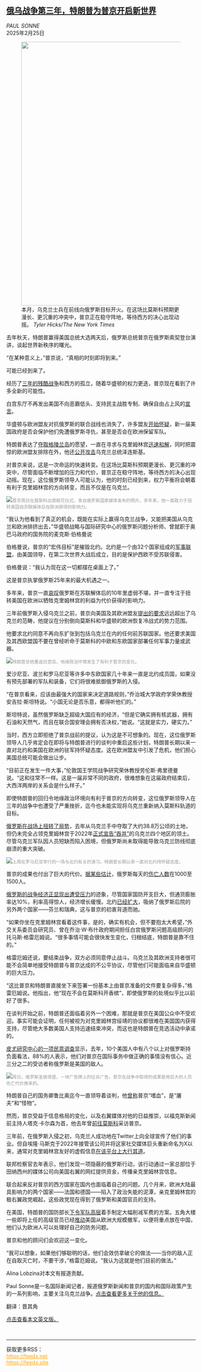 <!--1740470822000-->
[俄乌战争第三年，特朗普为普京开启新世界](https://cn.nytimes.com/world/20250225/putin-trump-russia-ukraine-war/)
------

<address>PAUL SONNE</address><time pudate="2025-02-25 03:59:42" datetime="2025-02-25 03:59:42">2025年2月25日</time><figure><img src="https://images.weserv.nl/?url=static01.nyt.com/images/2025/02/24/multimedia/24putin-anniversary-hvgm/24putin-anniversary-hvgm-master1050.jpg" width="1050" height="700"><figcaption>本月，乌克兰士兵在前线向俄罗斯目标开火。在这场比莫斯科预期更漫长、更沉重的冲突中，普京正在稳守阵地，等待西方的决心出现动摇。 <cite>Tyler Hicks/The New York Times</cite></figcaption></figure><section><p>去年秋天，特朗普赢得美国总统大选两天后，俄罗斯总统普京在俄罗斯索契登台演讲，谈起世界新秩序的曙光。</p><p>“在某种意义上，”普京说，“真相的时刻即将到来。”</p><p>可能已经到来了。</p><p>经历了<a href="https://www.nytimes.com/news-event/ukraine-russia">三年的残酷战争</a>和西方的孤立，随着华盛顿的权力更迭，普京现在看到了许多全新的可能性。</p><p>白宫东厅不再发出美国不向恶霸低头、支持民主战胜专制、确保自由占上风的<a rel="noopener noreferrer" target="_blank" href="https://bidenwhitehouse.archives.gov/briefing-room/speeches-remarks/2022/12/21/remarks-by-president-biden-and-president-zelenskyy-of-ukraine-in-joint-press-conference/">宣言</a>。</p><p>华盛顿与欧洲盟友对抗俄罗斯的联合战线也消失了，许多盟友<a href="https://www.nytimes.com/2025/02/16/us/politics/trump-europe-alliance-crisis.html" title="Link: https://www.nytimes.com/2025/02/16/us/politics/trump-europe-alliance-crisis.html">开始怀疑</a>，新一届美国政府是否会保护他们免遭俄罗斯寻仇，甚至是否会在欧洲保留军队。</p><p>特朗普表达了<a href="https://www.nytimes.com/2025/01/26/world/europe/trump-greenland-denmark.html">夺取格陵兰岛</a>的愿望，一直在寻求与克里姆林宫<a href="https://www.nytimes.com/2025/02/18/world/europe/us-russia-saudi-ukraine.html">迅速和解</a>，同时把震惊的欧洲盟友排除在外，他还<a href="https://www.nytimes.com/2025/02/19/world/europe/ukraine-zelensky-trump-russia-war.html">公开攻击</a>乌克兰总统泽连斯基。</p><p>对普京来说，这是一次命运的快速转变。在这场比莫斯科预期更漫长、更沉重的冲突中，尽管面临不断增加的压力和代价，普京正在稳守阵地，等待西方的决心出现动摇。现在，这位俄罗斯领导人可能认为，他的时刻已经到来，权力平衡将会朝着有利于克里姆林宫的方向转变，而且不仅是在乌克兰。</p><p><img src="https://images.weserv.nl/?url=static01.nyt.com/images/2025/02/24/multimedia/24putin-anniversary-gbqv/24putin-anniversary-gbqv-master1050.jpg"><small style="color: #999;">普京周日在莫斯科出席献花仪式，来自俄罗斯国家媒体发布的照片。多年来，他一直致力于扭转美国自苏联解体后在欧洲获得的影响力。</small></p><p>“我认为他看到了真正的机会，既能在实际上赢得乌克兰战争，又能把美国从乌克兰和欧洲排挤出去，”华盛顿战略与国际研究中心的俄罗斯问题分析师、曾就职于奥巴马政府的国务院的麦克斯·伯格曼说</p><p>伯格曼说，普京的“宏伟目标”是摧毁北约。北约是一个由32个国家组成的<a href="https://www.nytimes.com/article/what-is-nato.html">军事联盟</a>，由美国领导，在第二次世界大战后成立，目的是保护西欧不受苏联侵害。</p><p>伯格曼说：“我认为现在这一切都摆在桌面上了。”</p><p>这是普京执掌俄罗斯25年来的最大机遇之一。</p><p>多年来，普京一直<a href="https://www.nytimes.com/2004/09/05/world/europe/putin-tells-the-russians-we-shall-be-stronger.html">哀叹</a>俄罗斯在苏联解体后的10年里虚弱不堪，并一直专注于扭转美国在欧洲以牺牲克里姆林宫的利益为代价获得的影响力。</p><p>三年前俄罗斯入侵乌克兰之前，普京向美国及其欧洲盟友<a href="https://www.nytimes.com/2021/12/17/world/europe/russia-nato-security-deal.html">提出的要求</a>远远超出了乌克兰的范畴，他提议在分别倒向莫斯科和华盛顿的欧洲恢复冷战式的势力范围。</p><p>他要求北约同意不再向东扩张到包括乌克兰在内的任何前苏联国家。他还要求美国及其西欧盟国不要在曾经听命于莫斯科的中欧和东欧国家部署任何军事力量或武器。</p><p><img src="https://images.weserv.nl/?url=static01.nyt.com/images/2025/02/24/multimedia/24putin-anniversary-zhjl/24putin-anniversary-zhjl-master1050.jpg"><small style="color: #999;">特朗普总统重返白宫后，地缘政治环境发生了有利于普京的变化。</small></p><p>爱沙尼亚、波兰和罗马尼亚等许多中东欧国家几十年来一直是北约成员国，如果没有预先部署的军队和装备，它们将很难抵御俄罗斯的入侵。</p><p>“在普京看来，应该由最强大的国家来决定道路规则，”乔治城大学政府学荣休教授安吉拉·斯坦特说。“小国无论是否乐意，都得听他们的。”</p><p>斯坦特说，虽然俄罗斯缺乏超级大国应有的经济，“但是它确实拥有核武器，拥有石油和天然气，而且在联合国安理会拥有否决权，”她说。“这就是实力，硬实力。”</p><p>当时，西方立即拒绝了普京战前的提议，认为这是不可想象的。现在，这位俄罗斯领导人几乎肯定会在即将与特朗普进行的谈判中重启这些计划，特朗普长期以来一直对北约和美国在欧洲的驻军持怀疑态度。这在欧洲盟友中引发了危机，他们担心美国总统可能会做出让步。</p><p>“目前正在发生一件大事，”伦敦国王学院战争研究荣休教授劳伦斯·弗里德曼说。“这和往常不一样。这是一届非常不同的政府，很难想象在这届政府结束后，大西洋两岸的关系会是什么样子。”</p><p>即使特朗普的回归令地缘政治环境向有利于普京的方向转变，这位俄罗斯领导人在三年的战争中也遭受了严重挫折，迄今也未能实现将乌克兰重新纳入莫斯科轨道的目标。</p><p><a href="https://www.nytimes.com/interactive/2024/10/31/world/europe/russia-gains-ukraine-maps.html">俄罗斯在战场上扭转了局势</a>，去年从乌克兰手中夺取了大约38.8万公顷的土地，但仍未完全占领克里姆林宫于2022年<a href="https://www.nytimes.com/2022/09/30/world/europe/putin-is-set-to-declare-that-four-regions-of-ukraine-are-part-of-russia-despite-international-condemnation.html">正式宣告“吞并”</a>的乌克兰四个地区的领土。尽管乌克兰军队因人员短缺而陷入困境，但俄罗斯尚未取得能导致乌克兰防线彻底崩溃的重大突破。</p><p><img src="https://images.weserv.nl/?url=static01.nyt.com/images/2025/02/24/multimedia/24putin-anniversary-zlvh/24putin-anniversary-zlvh-master1050.jpg"><small style="color: #999;">上周在罗马尼亚举行的一场与北约有关的演习。特朗普长期以来一直对北约持怀疑态度。</small></p><p>普京的成果也付出了巨大的代价。<a href="https://www.nytimes.com/2024/10/10/us/politics/russia-casualties-ukraine-war.html">据某些估计</a>，俄罗斯每天的<a href="https://www.nytimes.com/2024/10/10/us/politics/russia-casualties-ukraine-war.html">伤亡人数</a>在1000至1500人。</p><p><a href="https://www.nytimes.com/2024/12/02/world/europe/russia-economy-war-ukraine.html">俄罗斯的战争经济正显现出遭受压力</a>的迹象，尽管国家国防开支巨大，但通货膨胀率达10%，利率高得惊人，经济增长缓慢。北约<a href="https://www.nytimes.com/2024/03/07/world/europe/sweden-nato-neutrality.html">已经扩大</a>，吸纳了俄罗斯后院的另外两个国家——芬兰和瑞典，这与普京的初衷背道而驰。</p><p>“如果你坐在克里姆林宫看着这件事，是的，确实有机会，但不要抱太大希望，”外交关系委员会研究员、曾在乔治·W·布什政府期间担任白宫俄罗斯问题高级顾问的托马斯·格雷厄姆说。“很多事情可能会很快发生变化，归根结底，特朗普是靠不住的。”</p><p>格雷厄姆还说，要结束战争，双方必须同意停止战斗。乌克兰及其欧洲支持者很可能不会简单地接受特朗普与普京达成的不公平协议，尽管他们可能面临来自华盛顿的巨大压力。</p><p>“这比普京和特朗普直接坐下来签署一份基本上由普京准备的文件要复杂得多，”格雷厄姆说。他指出，他“现在不会在莫斯科开香槟”，即使俄罗斯的处境似乎比以前好了很多。</p><p>在谈判开始之前，特朗普还面临着另外一个困难，那就是普京在美国公众中不受欢迎。事实可能会证明，任何被视为对克里姆林宫绥靖的协议都很难在美国国内获得支持，尽管绝大多数美国人支持迅速结束冲突，而这也是特朗普在竞选活动中承诺的。</p><p><a rel="noopener noreferrer" target="_blank" href="https://www.pewresearch.org/global/2024/05/08/views-of-russia-and-putin/">皮尤研究中心的一项民意调查</a>显示，去年，10个美国人中有八个以上对俄罗斯持负面看法，88%的人表示，他们对普京在国际事务中做正确的事情没有信心。近三分之二的受访者称俄罗斯是美国的敌人。</p><p><img src="https://images.weserv.nl/?url=static01.nyt.com/images/2025/02/24/multimedia/24putin-anniversary-jgfp/24putin-anniversary-jgfp-master1050.jpg"><small style="color: #999;">周日，俄罗斯圣彼得堡，一块广告牌上的征兵广告。普京在战争中取得的成果是用巨大的人员伤亡代价换来的。</small></p><p>特朗普自己的国务卿鲁比奥迄今一直领导着谈判，他<a href="https://www.nytimes.com/2025/02/21/us/politics/rubio-russia-putin.html">曾称</a>普京“嗜血”，是“屠夫”和“怪物”。</p><p>然而，普京受益于信息格局的变化，以及右翼媒体对他的日益推崇，以福克斯新闻前主持人塔克·卡尔森为首，他去年曾<a href="https://www.nytimes.com/2024/02/08/world/europe/putin-tucker-carlson-interview.html">前往莫斯科</a>采访普京。</p><p>三年前，在俄罗斯入侵之初，乌克兰人成功地在Twitter上向全球宣传了他们的事业。但自埃隆·马斯克于2022年接管该公司并将这家社交媒体巨头重新命名为X以来，通常对克里姆林宫友好的虚假信息<a rel="noopener noreferrer" target="_blank" href="https://www.bbc.co.uk/news/technology-66926080">在该平台上大行其道</a>。</p><p>联邦检察官去年表示，他们发现一项隐蔽的俄罗斯行动，该行动通过一家总部位于田纳西州的媒体公司向美国右翼的网红提供资金，传播亲克里姆林宫信息。</p><p>联合起来反对普京的西方国家在国内也面临着自己的问题。几个月来，欧洲大陆最具影响力的两个国家——法国和德国——陷入了政治失能的泥潭，亲克里姆林宫的极右翼政党崛起，这些政党现在得到了俄罗斯和美国官员的支持。</p><p>在美国，特朗普的国防部长<a href="https://www.nytimes.com/2025/02/19/us/politics/hegseth-military-cuts.html">下令军队高层</a>着手制定大幅削减军费的方案。五角大楼一些即将上任的高级官员已经<a rel="noopener noreferrer" target="_blank" href="https://www.csis.org/analysis/trump-needs-plan-get-europeans-step-defense">推动</a>美国从欧洲大规模撤军，以便将重点放在中国，他们认为欧洲人可以处理好自己的防务问题。</p><p>普京和他的顾问们会欢迎这一变化。</p><p>“我可以想象，如果他们够聪明的话，他们会效仿拿破仑的做法——当你的敌人正在自取灭亡时，不要干涉，”格雷厄姆说。“我认为这就是他们目前的做法。”</p></section><footer><p>Alina Lobzina对本文有报道贡献。</p><p>Paul Sonne是一名国际新闻记者，报道俄罗斯新闻和普京的国内和国际政策产生的一系列影响，主要关注乌克兰战争。<a rel="nofollow" target="_blank" href="https://www.nytimes.com/by/paul-sonne">点击查看更多关于他的信息。</a></p><p>翻译：晋其角</p><p><a rel="nofollow" target="_blank" href="https://www.nytimes.com/2025/02/24/world/europe/putin-trump-russia-ukraine-war.html">点击查看本文英文版。</a></p></footer><br><hr><div>获取更多RSS：<br><a href="https://feedx.net" style="color:orange" target="_blank">https://feedx.net</a> <br><a href="https://feedx.site" style="color:orange" target="_blank">https://feedx.site</a><br></div>
